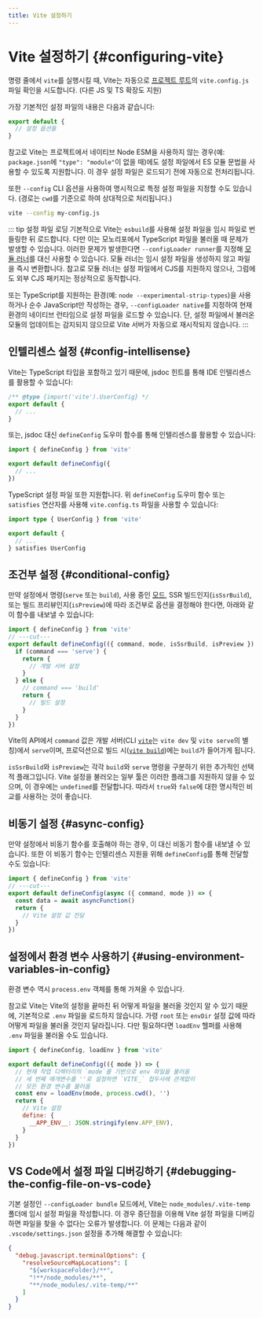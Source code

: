 ```yaml
---
title: Vite 설정하기
---
```


# Vite 설정하기 {#configuring-vite}

명령 줄에서 `vite`를 실행시킬 때, Vite는 자동으로 [프로젝트 루트](/guide/#index-html-and-project-root)의 `vite.config.js` 파일 확인을 시도합니다. (다른 JS 및 TS 확장도 지원)

가장 기본적인 설정 파일의 내용은 다음과 같습니다:

```js [vite.config.js]
export default {
  // 설정 옵션들
}
```

참고로 Vite는 프로젝트에서 네이티브 Node ESM을 사용하지 않는 경우(예: `package.json`에 `"type": "module"`이 없을 때)에도 설정 파일에서 ES 모듈 문법을 사용할 수 있도록 지원합니다. 이 경우 설정 파일은 로드되기 전에 자동으로 전처리됩니다.

또한 `--config` CLI 옵션을 사용하여 명시적으로 특정 설정 파일을 지정할 수도 있습니다. (경로는 `cwd`를 기준으로 하여 상대적으로 처리됩니다.)

```bash
vite --config my-config.js
```

::: tip 설정 파일 로딩
기본적으로 Vite는 `esbuild`를 사용해 설정 파일을 임시 파일로 번들링한 뒤 로드합니다. 다만 이는 모노리포에서 TypeScript 파일을 불러올 때 문제가 발생할 수 있습니다. 이러한 문제가 발생한다면 `--configLoader runner`를 지정해 [모듈 러너](/guide/api-environment-runtimes.html#modulerunner)를 대신 사용할 수 있습니다. 모듈 러너는 임시 설정 파일을 생성하지 않고 파일을 즉시 변환합니다. 참고로 모듈 러너는 설정 파일에서 CJS를 지원하지 않으나, 그럼에도 외부 CJS 패키지는 정상적으로 동작합니다.

또는 TypeScript를 지원하는 환경(예: `node --experimental-strip-types`)을 사용하거나 순수 JavaScript만 작성하는 경우, `--configLoader native`를 지정하여 현재 환경의 네이티브 런타임으로 설정 파일을 로드할 수 있습니다. 단, 설정 파일에서 불러온 모듈의 업데이트는 감지되지 않으므로 Vite 서버가 자동으로 재시작되지 않습니다.
:::

## 인텔리센스 설정 {#config-intellisense}

Vite는 TypeScript 타입을 포함하고 있기 때문에, jsdoc 힌트를 통해 IDE 인텔리센스를 활용할 수 있습니다:

```js
/** @type {import('vite').UserConfig} */
export default {
  // ...
}
```

또는, jsdoc 대신 `defineConfig` 도우미 함수를 통해 인텔리센스를 활용할 수 있습니다:

```js
import { defineConfig } from 'vite'

export default defineConfig({
  // ...
})
```

TypeScript 설정 파일 또한 지원합니다. 위 `defineConfig` 도우미 함수 또는 `satisfies` 연산자를 사용해 `vite.config.ts` 파일을 사용할 수 있습니다:

```ts
import type { UserConfig } from 'vite'

export default {
  // ...
} satisfies UserConfig
```

## 조건부 설정 {#conditional-config}

만약 설정에서 명령(`serve` 또는 `build`), 사용 중인 [모드](/guide/env-and-mode#modes), SSR 빌드인지(`isSsrBuild`), 또는 빌드 프리뷰인지(`isPreview`)에 따라 조건부로 옵션을 결정해야 한다면, 아래와 같이 함수를 내보낼 수 있습니다:

```js twoslash
import { defineConfig } from 'vite'
// ---cut---
export default defineConfig(({ command, mode, isSsrBuild, isPreview }) => {
  if (command === 'serve') {
    return {
      // 개발 서버 설정
    }
  } else {
    // command === 'build'
    return {
      // 빌드 설정
    }
  }
})
```

Vite의 API에서 `command` 값은 개발 서버(CLI [`vite`](/guide/cli#vite)는 `vite dev` 및 `vite serve`의 별칭)에서 `serve`이며, 프로덕션으로 빌드 시([`vite build`](/guide/cli#vite-build))에는 `build`가 들어가게 됩니다.

`isSsrBuild`와 `isPreview`는 각각 `build`와 `serve` 명령을 구분하기 위한 추가적인 선택적 플래그입니다. Vite 설정을 불러오는 일부 툴은 이러한 플래그를 지원하지 않을 수 있으며, 이 경우에는 `undefined`를 전달합니다. 따라서 `true`와 `false`에 대한 명시적인 비교를 사용하는 것이 좋습니다.

## 비동기 설정 {#async-config}

만약 설정에서 비동기 함수를 호출해야 하는 경우, 이 대신 비동기 함수를 내보낼 수 있습니다. 또한 이 비동기 함수는 인텔리센스 지원을 위해 `defineConfig`를 통해 전달할 수도 있습니다:

```js twoslash
import { defineConfig } from 'vite'
// ---cut---
export default defineConfig(async ({ command, mode }) => {
  const data = await asyncFunction()
  return {
    // Vite 설정 값 전달
  }
})
```

## 설정에서 환경 변수 사용하기 {#using-environment-variables-in-config}

환경 변수 역시 `process.env` 객체를 통해 가져올 수 있습니다.

참고로 Vite는 Vite의 설정을 끝마친 뒤 어떻게 파일을 불러올 것인지 알 수 있기 때문에, 기본적으로 `.env` 파일을 로드하지 않습니다. 가령 `root` 또는 `envDir` 설정 값에 따라 어떻게 파일을 불러올 것인지 달라집니다. 다만 필요하다면 `loadEnv` 헬퍼를 사용해 `.env` 파일을 불러올 수도 있습니다.

```js twoslash
import { defineConfig, loadEnv } from 'vite'

export default defineConfig(({ mode }) => {
  // 현재 작업 디렉터리의 `mode`를 기반으로 env 파일을 불러옴
  // 세 번째 매개변수를 ''로 설정하면 `VITE_` 접두사에 관계없이
  // 모든 환경 변수를 불러옴
  const env = loadEnv(mode, process.cwd(), '')
  return {
    // Vite 설정
    define: {
      __APP_ENV__: JSON.stringify(env.APP_ENV),
    }
  }
})
```

## VS Code에서 설정 파일 디버깅하기 {#debugging-the-config-file-on-vs-code}

기본 설정인 `--configLoader bundle` 모드에서, Vite는 `node_modules/.vite-temp` 폴더에 임시 설정 파일을 작성합니다. 이 경우 중단점을 이용해 Vite 설정 파일을 디버깅하면 파일을 찾을 수 없다는 오류가 발생합니다. 이 문제는 다음과 같이 `.vscode/settings.json` 설정을 추가해 해결할 수 있습니다:

```json
{
  "debug.javascript.terminalOptions": {
    "resolveSourceMapLocations": [
      "${workspaceFolder}/**",
      "!**/node_modules/**",
      "**/node_modules/.vite-temp/**"
    ]
  }
}
```
